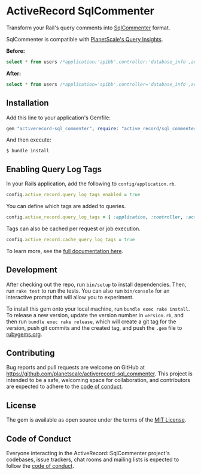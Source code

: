 # ActiveRecord SqlCommenter

Transform your Rail's query comments into [SqlCommenter](https://google.github.io/sqlcommenter/) format.

SqlCommenter is compatible with [PlanetScale's Query Insights](https://docs.planetscale.com/concepts/query-insights).

**Before:**
```sql
select * from users /*application:'apibb',controller:'database_info',action:'show'*/
```

**After:**
```sql
select * from users /*application='apibb',controller='database_info',action='show'*/
```

## Installation

Add this line to your application's Gemfile:

```ruby
gem "activerecord-sql_commenter", require: "active_record/sql_commenter"
```

And then execute:

    $ bundle install

## Enabling Query Log Tags
In your Rails application, add the following to `config/application.rb`.

```ruby
config.active_record.query_log_tags_enabled = true
```

You can define which tags are added to queries.

```ruby
config.active_record.query_log_tags = [ :application, :controller, :action, :job ]
```

Tags can also be cached per request or job execution.

```ruby
config.active_record.cache_query_log_tags = true
```

To learn more, see the [full documentation here](https://api.rubyonrails.org/classes/ActiveRecord/QueryLogs.html).

## Development

After checking out the repo, run `bin/setup` to install dependencies. Then, run `rake test` to run the tests. You can also run `bin/console` for an interactive prompt that will allow you to experiment.

To install this gem onto your local machine, run `bundle exec rake install`. To release a new version, update the version number in `version.rb`, and then run `bundle exec rake release`, which will create a git tag for the version, push git commits and the created tag, and push the `.gem` file to [rubygems.org](https://rubygems.org).

## Contributing

Bug reports and pull requests are welcome on GitHub at https://github.com/planetscale/activerecord-sql_commenter. This project is intended to be a safe, welcoming space for collaboration, and contributors are expected to adhere to the [code of conduct](https://github.com/mscoutermarsh/activerecord-sql_commenter/blob/main/CODE_OF_CONDUCT.md).

## License

The gem is available as open source under the terms of the [MIT License](https://opensource.org/licenses/MIT).

## Code of Conduct

Everyone interacting in the ActiveRecord::SqlCommenter project's codebases, issue trackers, chat rooms and mailing lists is expected to follow the [code of conduct](https://github.com/mscoutermarsh/activerecord-sql_commenter/blob/main/CODE_OF_CONDUCT.md).
